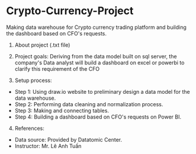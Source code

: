 # Crypto-Currency-Project
Making data warehouse for Crypto currency trading platform and building the dashboard based on CFO's requests.

1. About project (.txt file)

2. Project goals:
Deriving from the data model built on sql server, the company's Data analyst will build
a dashboard on excel or powerbi to clarify this requirement of the CFO

3. Setup process:
- Step 1: Using draw.io website to preliminary design a data model for the data warehouse.
- Step 2: Performing data cleaning and normalization process.
- Step 3: Making and connecting tables.
- Step 4: Building a dashboard based on CFO's requests on Power BI.

4. References:
- Data source: Provided by Datatomic Center.
- Instructor: Mr. Lê Anh Tuấn


